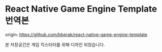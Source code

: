 # React Native Game Engine Template 번역본

origin: https://github.com/bberak/react-native-game-engine-template

본 저장공간은 게임 킥스타터를 위해 디자인 되었습니다. 
